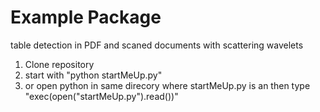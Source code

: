 # Example Package

table detection in PDF and scaned documents with scattering wavelets

1) Clone repository
2) start with "python startMeUp.py" 
3) or open python in same direcory where startMeUp.py is an then type "exec(open("startMeUp.py").read())"

